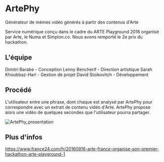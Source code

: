 # ArtePhy
Générateur de mèmes vidéo générés à partir des contenus d'Arte

Service numérique conçu dans le cadre du ARTE Playground 2016 organisé par Arte, le Numa et Simplon.co.
Nous avons remporté le 2e prix du hackathon.

## L'équipe
Dimitri Barabe - Conception
Lenny Bencherif  - Direction artistique
Sarah Khoubbaz-Harl - Gestion de projet
David Stoikovitch - Développement

## Procédé
L'utilisateur entre une phrase, dont chaque est analysé par ArtePhy pour correspondre avec un extrait de contenu vidéo d'Arte.
ArtePhy propose alors une vidéo de quelques secondes que l'utilisateur pourra partager.

![ArtePhy_presentation](https://github.com/user-attachments/assets/0b9c4519-7e4a-47d6-bd0b-7cf7767a1bc7)

## Plus d'infos
https://www.france24.com/fr/20160916-arte-france-organise-son-premier-hackathon-arte-playground-1

